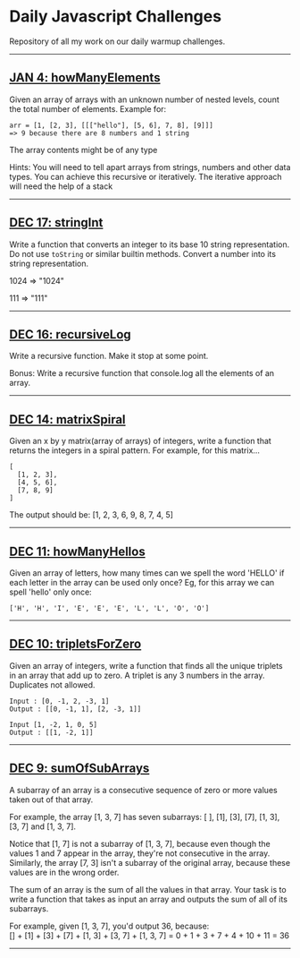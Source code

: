 # Daily Javascript Challenges

Repository of all my work on our daily warmup challenges.

---

## [JAN 4: howManyElements](./200104_howManyElements.md)

Given an array of arrays with an unknown number of nested levels, count the total number of elements.
Example for:
```
arr = [1, [2, 3], [[["hello"], [5, 6], 7, 8], [9]]]
=> 9 because there are 8 numbers and 1 string
```
The array contents might be of any type

Hints:
You will need to tell apart arrays from strings, numbers and other data types.
You can achieve this recursive or iteratively. The iterative approach will need the help of a stack

---

## [DEC 17: stringInt](./191217_stringInt.md)

Write a function that converts an integer to its base 10 string representation. 
Do not use `toString` or similar builtin methods. Convert a number into its string representation.

1024 => "1024"

111 => "111"

---

## [DEC 16: recursiveLog](./191216_recursiveLog.md)

Write a recursive function. Make it stop at some point. 

Bonus: Write a recursive function that console.log all the elements of an array.

---

## [DEC 14: matrixSpiral](./191214_matrixSpiral.md)

Given an x by y matrix(array of arrays) of integers, write a function that returns the integers in a 
spiral pattern. For example, for this matrix...
```
[
  [1, 2, 3],
  [4, 5, 6],
  [7, 8, 9]
]
```
The output should be: [1, 2, 3, 6, 9, 8, 7, 4, 5]

---

## [DEC 11: howManyHellos](./191211_howManyHellos.md)

Given an array of letters, how many times can we spell the word 'HELLO' if each letter in the array 
can be used only once? Eg, for this array we can spell 'hello' only once:
```
['H', 'H', 'I', 'E', 'E', 'E', 'L', 'L', 'O', 'O']
```

---

## [DEC 10: tripletsForZero](./191210_tripletsForZero.md)

Given an array of integers, write a function that finds all the unique triplets in an array that add up to zero.
A triplet is any 3 numbers in the array. Duplicates not allowed.
```
Input : [0, -1, 2, -3, 1]
Output : [[0, -1, 1], [2, -3, 1]]

Input [1, -2, 1, 0, 5]
Output : [[1, -2, 1]]
```

---

## [DEC 9: sumOfSubArrays](./191209_sumOfSubArrays.md)

A subarray of an array is a consecutive sequence of zero or more values taken out of that array.

For example, the array [1, 3, 7] has seven subarrays: [ ], [1], [3], [7], [1, 3], [3, 7]  and [1, 3, 7].

Notice that [1, 7] is not a subarray of [1, 3, 7], because even though the values 1 and 7 appear 
in the array, they're not consecutive in the array. Similarly, the array [7, 3] isn't a subarray 
of the original array, because these values are in the wrong order.

The sum of an array is the sum of all the values in that array. Your task is to write a function that takes 
as input an array and outputs the sum of all of its subarrays.

For example, given [1, 3, 7], you'd output 36, because:  
[] + [1] + [3] + [7] + [1, 3] + [3, 7] + [1, 3, 7] = 0 + 1 + 3 + 7 + 4 + 10 + 11 = 36

---
